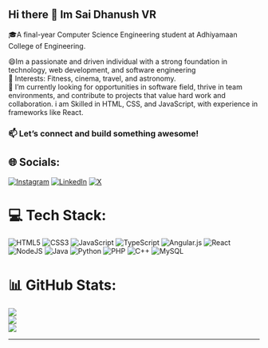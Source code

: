 ## Hi there 👋 Im Sai Dhanush VR

🎓A final-year Computer Science Engineering student at Adhiyamaan College of Engineering.


😄Im a passionate and driven individual with a strong foundation in technology, web development, and software engineering<br/>
🌟 Interests: Fitness, cinema, travel, and astronomy.<br/>
🌱 I’m currently looking for opportunities in  software field, thrive in team environments, and contribute to projects that value hard work and collaboration. i am Skilled in HTML, CSS, and JavaScript, with experience in frameworks like React.<br/>
### 📫 Let’s connect and build something awesome!

## 🌐 Socials:
[![Instagram](https://img.shields.io/badge/Instagram-%23E4405F.svg?logo=Instagram&logoColor=white)](https://instagram.com/https://www.instagram.com/_.dhanushx/) [![LinkedIn](https://img.shields.io/badge/LinkedIn-%230077B5.svg?logo=linkedin&logoColor=white)](https://linkedin.com/in/https://www.linkedin.com/in/sai-dhanush-vr/) [![X](https://img.shields.io/badge/X-black.svg?logo=X&logoColor=white)](https://x.com/https://x.com/dhanush_x27) 

# 💻 Tech Stack:
![HTML5](https://img.shields.io/badge/html5-%23E34F26.svg?style=for-the-badge&logo=html5&logoColor=white) ![CSS3](https://img.shields.io/badge/css3-%231572B6.svg?style=for-the-badge&logo=css3&logoColor=white) ![JavaScript](https://img.shields.io/badge/javascript-%23323330.svg?style=for-the-badge&logo=javascript&logoColor=%23F7DF1E) ![TypeScript](https://img.shields.io/badge/typescript-%23007ACC.svg?style=for-the-badge&logo=typescript&logoColor=white) ![Angular.js](https://img.shields.io/badge/angular.js-%23E23237.svg?style=for-the-badge&logo=angularjs&logoColor=white) ![React](https://img.shields.io/badge/react-%2320232a.svg?style=for-the-badge&logo=react&logoColor=%2361DAFB) ![NodeJS](https://img.shields.io/badge/node.js-6DA55F?style=for-the-badge&logo=node.js&logoColor=white)
![Java](https://img.shields.io/badge/java-%23ED8B00.svg?style=for-the-badge&logo=openjdk&logoColor=white) ![Python](https://img.shields.io/badge/python-3670A0?style=for-the-badge&logo=python&logoColor=ffdd54) ![PHP](https://img.shields.io/badge/php-%23777BB4.svg?style=for-the-badge&logo=php&logoColor=white) ![C++](https://img.shields.io/badge/c++-%2300599C.svg?style=for-the-badge&logo=c%2B%2B&logoColor=white) ![MySQL](https://img.shields.io/badge/mysql-4479A1.svg?style=for-the-badge&logo=mysql&logoColor=white) 
# 📊 GitHub Stats:
![](https://github-readme-stats.vercel.app/api?username=saidhanush27&theme=dark&hide_border=false&include_all_commits=false&count_private=false)<br/>
![](https://github-readme-streak-stats.herokuapp.com/?user=saidhanush27&theme=dark&hide_border=false)<br/>
![](https://github-readme-stats.vercel.app/api/top-langs/?username=saidhanush27&theme=dark&hide_border=false&include_all_commits=false&count_private=false&layout=compact)

---                                              



